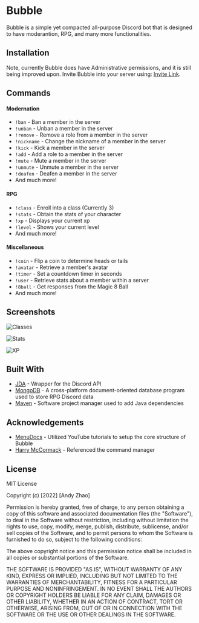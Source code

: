 
# Bubble

Bubble is a simple yet compacted all-purpose Discord bot that is designed to have moderantion, RPG, and many more functionalities. 


## Installation

Note, currently Bubble does have Administrative permissions, and it is still being improved upon. Invite Bubble into your server using: [Invite Link](https://discord.com/api/oauth2/authorize?client_id=987788631185977384&permissions=8&scope=bot). 


## Commands

#### Modernation
- `!ban` - Ban a member in the server 
- `!unban` - Unban a member in the server 
- `!remove` - Remove a role from a member in the server 
- `!nickname` - Change the nickname of a member in the server 
- `!kick` - Kick a member in the server 
- `!add` - Add a role to a member in the server 
- `!mute` - Mute a member in the server 
- `!unmute` - Unmute a member in the server 
- `!deafen` - Deafen a member in the server 
- And much more!

#### RPG
- `!class` - Enroll into a class (Currently 3)
- `!stats` - Obtain the stats of your character 
- `!xp` - Displays your current xp 
- `!level` - Shows your current level 
- And much more!

#### Miscellaneous 
- `!coin` - Flip a coin to determine heads or tails 
- `!avatar` - Retrieve a member's avatar
- `!timer` - Set a countdown timer in seconds 
- `!user` - Retrieve stats about a member within a server 
- `!8ball` - Get responses from the Magic 8 Ball 
- And much more!
## Screenshots

![Classes](https://user-images.githubusercontent.com/94028330/175797336-d7f29ae7-22d3-4d36-bbab-f93980ff5150.png)

![Stats](https://user-images.githubusercontent.com/94028330/175797166-d35214e8-95dd-4ea2-b9e6-3a6253ffaf11.png) 

![XP](https://user-images.githubusercontent.com/94028330/175830271-56cc422b-7b50-4958-ae06-b9205a2a3996.png)

## Built With

- [JDA](https://github.com/DV8FromTheWorld/JDA) - Wrapper for the Discord API
- [MongoDB](https://www.mongodb.com/) - A cross-platform document-oriented database program used to store RPG Discord data 
- [Maven](https://maven.apache.org/) - Software project manager used to add Java dependencies 

## Acknowledgements

 - [MenuDocs](https://www.youtube.com/watch?v=dOmyJhB_feM&list=PLWnw41ah3I4YxBetY8iCa-b9t1JwV2jsW) - Utilized YouTube tutorials to setup the core structure of Bubble
 - [Harry McCormack](https://github.com/haz8989) - Referenced the command manager

## License

MIT License

Copyright (c) [2022] [Andy Zhao]

Permission is hereby granted, free of charge, to any person obtaining a copy
of this software and associated documentation files (the "Software"), to deal
in the Software without restriction, including without limitation the rights
to use, copy, modify, merge, publish, distribute, sublicense, and/or sell
copies of the Software, and to permit persons to whom the Software is
furnished to do so, subject to the following conditions:

The above copyright notice and this permission notice shall be included in all
copies or substantial portions of the Software.

THE SOFTWARE IS PROVIDED "AS IS", WITHOUT WARRANTY OF ANY KIND, EXPRESS OR
IMPLIED, INCLUDING BUT NOT LIMITED TO THE WARRANTIES OF MERCHANTABILITY,
FITNESS FOR A PARTICULAR PURPOSE AND NONINFRINGEMENT. IN NO EVENT SHALL THE
AUTHORS OR COPYRIGHT HOLDERS BE LIABLE FOR ANY CLAIM, DAMAGES OR OTHER
LIABILITY, WHETHER IN AN ACTION OF CONTRACT, TORT OR OTHERWISE, ARISING FROM,
OUT OF OR IN CONNECTION WITH THE SOFTWARE OR THE USE OR OTHER DEALINGS IN THE
SOFTWARE.
